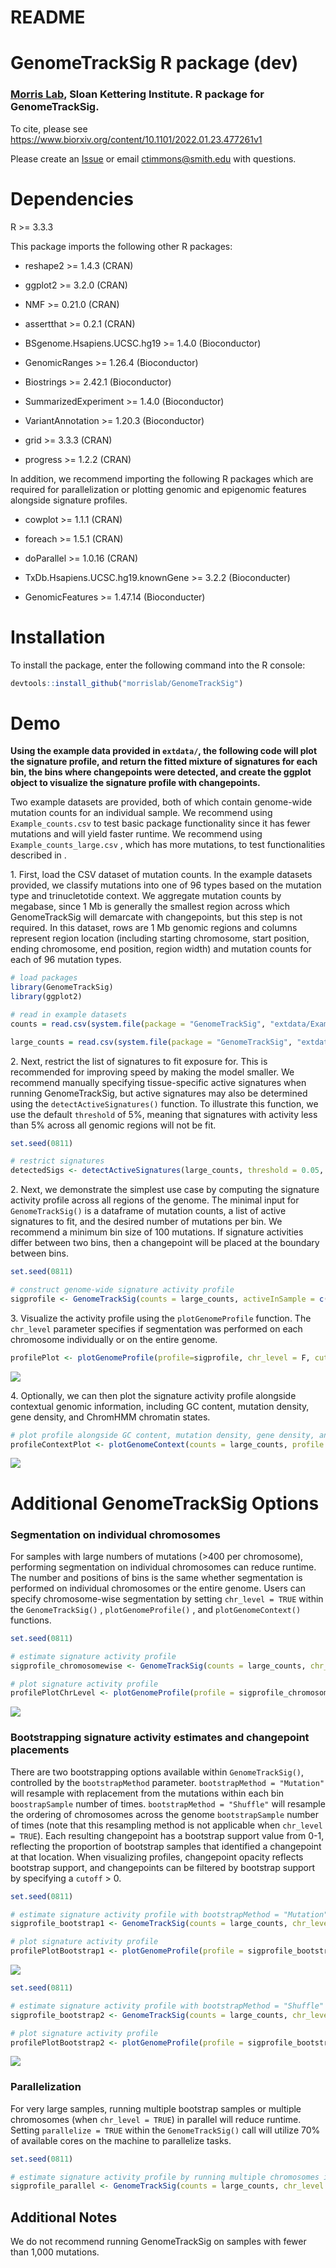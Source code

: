 README
================

# GenomeTrackSig R package (dev)

### [Morris Lab](https://www.morrislab.ai/), Sloan Kettering Institute. R package for GenomeTrackSig.

To cite, please see
<https://www.biorxiv.org/content/10.1101/2022.01.23.477261v1>

Please create an
[Issue](https://github.com/morrislab/GenomeTrackSig/issues) or email
ctimmons@smith.edu with questions.

# Dependencies

R \>= 3.3.3

This package imports the following other R packages:

- reshape2 \>= 1.4.3 (CRAN)

- ggplot2 \>= 3.2.0 (CRAN)

- NMF \>= 0.21.0 (CRAN)

- assertthat \>= 0.2.1 (CRAN)

- BSgenome.Hsapiens.UCSC.hg19 \>= 1.4.0 (Bioconductor)

- GenomicRanges \>= 1.26.4 (Bioconductor)

- Biostrings \>= 2.42.1 (Bioconductor)

- SummarizedExperiment \>= 1.4.0 (Bioconductor)

- VariantAnnotation \>= 1.20.3 (Bioconductor)

- grid \>= 3.3.3 (CRAN)

- progress \>= 1.2.2 (CRAN)

In addition, we recommend importing the following R packages which are
required for parallelization or plotting genomic and epigenomic features
alongside signature profiles.

- cowplot \>= 1.1.1 (CRAN)

- foreach \>= 1.5.1 (CRAN)

- doParallel \>= 1.0.16 (CRAN)

- TxDb.Hsapiens.UCSC.hg19.knownGene \>= 3.2.2 (Bioconducter)

- GenomicFeatures \>= 1.47.14 (Bioconducter)

# Installation

To install the package, enter the following command into the R console:

``` r
devtools::install_github("morrislab/GenomeTrackSig")
```

# Demo

**Using the example data provided in `extdata/`, the following code will
plot the signature profile, and return the fitted mixture of signatures
for each bin, the bins where changepoints were detected, and create the
ggplot object to visualize the signature profile with changepoints.**

Two example datasets are provided, both of which contain genome-wide
mutation counts for an individual sample. We recommend using
`Example_counts.csv` to test basic package functionality since it has
fewer mutations and will yield faster runtime. We recommend using
`Example_counts_large.csv` , which has more mutations, to test
functionalities described in .

1\. First, load the CSV dataset of mutation counts. In the example
datasets provided, we classify mutations into one of 96 types based on
the mutation type and trinucletotide context. We aggregate mutation
counts by megabase, since 1 Mb is generally the smallest region across
which GenomeTrackSig will demarcate with changepoints, but this step is
not required. In this dataset, rows are 1 Mb genomic regions and columns
represent region location (including starting chromosome, start
position, ending chromosome, end position, region width) and mutation
counts for each of 96 mutation types.

``` r
# load packages
library(GenomeTrackSig)
library(ggplot2)

# read in example datasets
counts = read.csv(system.file(package = "GenomeTrackSig", "extdata/Example_counts.csv"))

large_counts = read.csv(system.file(package = "GenomeTrackSig", "extdata/Example_counts_large.csv"))
```

2\. Next, restrict the list of signatures to fit exposure for. This is
recommended for improving speed by making the model smaller. We
recommend manually specifying tissue-specific active signatures when
running GenomeTrackSig, but active signatures may also be determined
using the `detectActiveSignatures()` function. To illustrate this
function, we use the default `threshold` of 5%, meaning that signatures
with activity less than 5% across all genomic regions will not be fit.

``` r
set.seed(0811)

# restrict signatures
detectedSigs <- detectActiveSignatures(large_counts, threshold = 0.05, binSize = 100)
```

2\. Next, we demonstrate the simplest use case by computing the
signature activity profile across all regions of the genome. The minimal
input for `GenomeTrackSig()` is a dataframe of mutation counts, a list
of active signatures to fit, and the desired number of mutations per
bin. We recommend a minimum bin size of 100 mutations. If signature
activities differ between two bins, then a changepoint will be placed at
the boundary between bins.

``` r
set.seed(0811)

# construct genome-wide signature activity profile
sigprofile <- GenomeTrackSig(counts = large_counts, activeInSample = c("SBS1", "SBS2", "SBS13", "SBS40"), binSize = 100)
```

3\. Visualize the activity profile using the `plotGenomeProfile`
function. The `chr_level` parameter specifies if segmentation was
performed on each chromosome individually or on the entire genome.

``` r
profilePlot <- plotGenomeProfile(profile=sigprofile, chr_level = F, cutoff = 0)
```

<img src="inst/extdata/profilePlot.png" data-fig-align="center" />

4\. Optionally, we can then plot the signature activity profile
alongside contextual genomic information, including GC content, mutation
density, gene density, and ChromHMM chromatin states.

``` r
# plot profile alongside GC content, mutation density, gene density, and ChromHMM states for each bin
profileContextPlot <- plotGenomeContext(counts = large_counts, profile = traj, binSize = 100)
```

<img src="inst/extdata/profileContextPlot.png"
data-fig-align="center" />

# Additional GenomeTrackSig Options

### Segmentation on individual chromosomes

For samples with large numbers of mutations (\>400 per chromosome),
performing segmentation on individual chromosomes can reduce runtime.
The number and positions of bins is the same whether segmentation is
performed on individual chromosomes or the entire genome. Users can
specify chromosome-wise segmentation by setting `chr_level = TRUE`
within the `GenomeTrackSig()` , `plotGenomeProfile()` , and
`plotGenomeContext()` functions.

``` r
set.seed(0811)

# estimate signature activity profile
sigprofile_chromosomewise <- GenomeTrackSig(counts = large_counts, chr_level = TRUE, binSize = 100, activeInSample = c("SBS1", "SBS2", "SBS13", "SBS40"))

# plot signature activity profile
profilePlotChrLevel <- plotGenomeProfile(profile = sigprofile_chromosomewise, chr_level = TRUE, cutoff = 0)
```

<img src="inst/extdata/profilePlotChrLevel.png"
data-fig-align="center" />

### Bootstrapping signature activity estimates and changepoint placements

There are two bootstrapping options available within `GenomeTrackSig()`,
controlled by the `bootstrapMethod` parameter.
`bootstrapMethod = "Mutation"` will resample with replacement from the
mutations within each bin `boostrapSample` number of times.
`bootstrapMethod = "Shuffle"` will resample the ordering of chromosomes
across the genome `bootstrapSample` number of times (note that this
resampling method is not applicable when `chr_level = TRUE`). Each
resulting changepoint has a bootstrap support value from 0-1, reflecting
the proportion of bootstrap samples that identified a changepoint at
that location. When visualizing profiles, changepoint opacity reflects
bootstrap support, and changepoints can be filtered by bootstrap support
by specifying a `cutoff` \> 0.

``` r
set.seed(0811)

# estimate signature activity profile with bootstrapMethod = "Mutation"
sigprofile_bootstrap1 <- GenomeTrackSig(counts = large_counts, chr_level = TRUE,  binSize = 100, activeInSample = c("SBS1", "SBS2", "SBS13", "SBS40"), bootstrapMethod = "Mutation", bootstrapSamples = 2)

# plot signature activity profile
profilePlotBootstrap1 <- plotGenomeProfile(profile = sigprofile_bootstrap1, chr_level = TRUE, cutoff = 0)
```

<img src="inst/extdata/profilePlotBootstrap1.png"
data-fig-align="center" />

``` r
set.seed(0811)

# estimate signature activity profile with bootstrapMethod = "Shuffle"
sigprofile_bootstrap2 <- GenomeTrackSig(counts = large_counts, chr_level = FALSE,  binSize = 100, activeInSample = c("SBS1", "SBS2", "SBS13", "SBS40"), bootstrapMethod = "Shuffle", bootstrapSamples = 2)

# plot signature activity profile
profilePlotBootstrap2 <- plotGenomeProfile(profile = sigprofile_bootstrap2, chr_level = FALSE, cutoff = 0)
```

<img src="inst/extdata/profilePlotBootstrap2.png"
data-fig-align="center" />

### Parallelization

For very large samples, running multiple bootstrap samples or multiple
chromosomes (when `chr_level = TRUE`) in parallel will reduce runtime.
Setting `parallelize = TRUE` within the `GenomeTrackSig()` call will
utilize 70% of available cores on the machine to parallelize tasks.

``` r
set.seed(0811)

# estimate signature activity profile by running multiple chromosomes in parallel
sigprofile_parallel <- GenomeTrackSig(counts = large_counts, chr_level = TRUE, binSize = 100, activeInSample = c("SBS1", "SBS2", "SBS13", "SBS40"), parallelize = TRUE)
```

## Additional Notes

We do not recommend running GenomeTrackSig on samples with fewer than
1,000 mutations.
